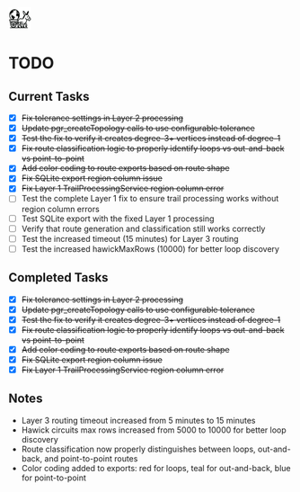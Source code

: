 <div align="left">
  <img src="carthorse-logo-small.png" alt="Carthorse Logo" width="40" height="40">
</div>

# TODO

## Current Tasks

- [x] ~~Fix tolerance settings in Layer 2 processing~~
- [x] ~~Update pgr_createTopology calls to use configurable tolerance~~
- [x] ~~Test the fix to verify it creates degree-3+ vertices instead of degree-1~~
- [x] ~~Fix route classification logic to properly identify loops vs out-and-back vs point-to-point~~
- [x] ~~Add color coding to route exports based on route shape~~
- [x] ~~Fix SQLite export region column issue~~
- [x] ~~Fix Layer 1 TrailProcessingService region column error~~
- [ ] Test the complete Layer 1 fix to ensure trail processing works without region column errors
- [ ] Test SQLite export with the fixed Layer 1 processing
- [ ] Verify that route generation and classification still works correctly
- [ ] Test the increased timeout (15 minutes) for Layer 3 routing
- [ ] Test the increased hawickMaxRows (10000) for better loop discovery

## Completed Tasks

- [x] ~~Fix tolerance settings in Layer 2 processing~~
- [x] ~~Update pgr_createTopology calls to use configurable tolerance~~
- [x] ~~Test the fix to verify it creates degree-3+ vertices instead of degree-1~~
- [x] ~~Fix route classification logic to properly identify loops vs out-and-back vs point-to-point~~
- [x] ~~Add color coding to route exports based on route shape~~
- [x] ~~Fix SQLite export region column issue~~
- [x] ~~Fix Layer 1 TrailProcessingService region column error~~

## Notes

- Layer 3 routing timeout increased from 5 minutes to 15 minutes
- Hawick circuits max rows increased from 5000 to 10000 for better loop discovery
- Route classification now properly distinguishes between loops, out-and-back, and point-to-point routes
- Color coding added to exports: red for loops, teal for out-and-back, blue for point-to-point 